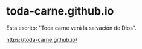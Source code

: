 # toda-carne.github.io
Esta escrito: "Toda carne verá la salvación de Dios".

https://toda-carne.github.io/

